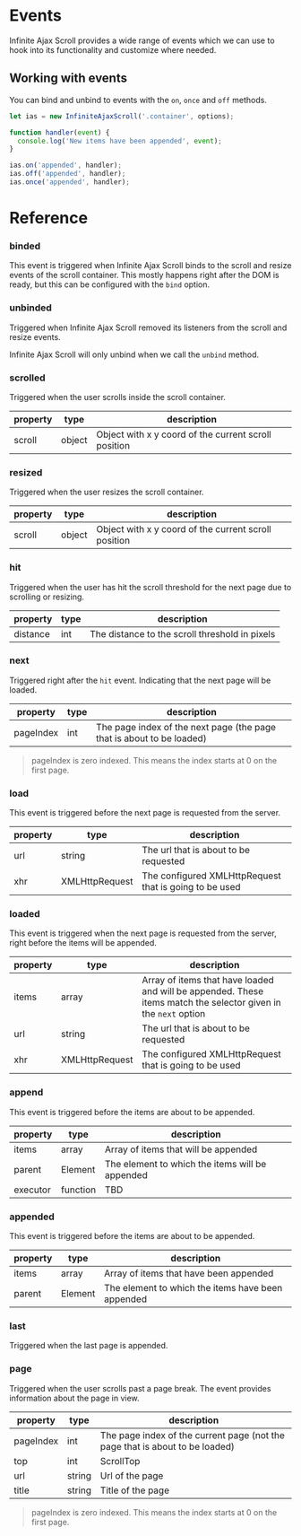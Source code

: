 # Events

Infinite Ajax Scroll provides a wide range of events which we can use to hook into its functionality and customize where needed.

## Working with events

You can bind and unbind to events with the `on`, `once` and `off` methods.

```js
let ias = new InfiniteAjaxScroll('.container', options);

function handler(event) {
  console.log('New items have been appended', event);
}

ias.on('appended', handler);
ias.off('appended', handler);
ias.once('appended', handler);
```

Reference
=========

### binded

This event is triggered when Infinite Ajax Scroll binds to the scroll and resize events of the scroll container. This mostly happens right after the DOM is ready, but this can be configured with the `bind` option. 

### unbinded

Triggered when Infinite Ajax Scroll removed its listeners from the scroll and resize events.

Infinite Ajax Scroll will only unbind when we call the `unbind` method.  

### scrolled

Triggered when the user scrolls inside the scroll container.

property  | type   | description 
--------- | ------ | -------------
scroll    | object | Object with x y coord of the current scroll position

### resized

Triggered when the user resizes the scroll container.  

property  | type   | description 
--------- | ------ | -------------
scroll    | object | Object with x y coord of the current scroll position

### hit

Triggered when the user has hit the scroll threshold for the next page due to scrolling or resizing.  

property  | type  | description 
--------- | ----- | -------------
distance  | int   | The distance to the scroll threshold in pixels

### next

Triggered right after the `hit` event. Indicating that the next page will be loaded.    

property  | type  | description 
--------- | ----- | -------------
pageIndex | int   | The page index of the next page (the page that is about to be loaded)

> pageIndex is zero indexed. This means the index starts at 0 on the first page.

### load

This event is triggered before the next page is requested from the server.    

property  | type           | description 
--------- | -------------- | -------------
url       | string         | The url that is about to be requested
xhr       | XMLHttpRequest | The configured XMLHttpRequest that is going to be used

### loaded

This event is triggered when the next page is requested from the server, right before the items will be appended.    

property  | type           | description 
--------- | -------------- | -------------
items     | array<Element> | Array of items that have loaded and will be appended. These items match the selector given in the `next` option
url       | string         | The url that is about to be requested
xhr       | XMLHttpRequest | The configured XMLHttpRequest that is going to be used

### append

This event is triggered before the items are about to be appended.    

property  | type           | description 
--------- | -------------- | -------------
items     | array<Element> | Array of items that will be appended
parent    | Element        | The element to which the items will be appended
executor  | function       | TBD

### appended

This event is triggered before the items are about to be appended.    

property  | type           | description 
--------- | -------------- | -------------
items     | array<Element> | Array of items that have been appended
parent    | Element        | The element to which the items have been appended

### last

Triggered when the last page is appended. 

### page

Triggered when the user scrolls past a page break. The event provides information about the page in view.

property  | type   | description 
--------- | ------ | -------------
pageIndex | int    | The page index of the current page (not the page that is about to be loaded)
top       | int    | ScrollTop
url       | string | Url of the page
title     | string | Title of the page

> pageIndex is zero indexed. This means the index starts at 0 on the first page.
